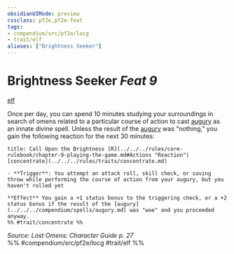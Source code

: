 ```yaml
---
obsidianUIMode: preview
cssclass: pf2e,pf2e-feat
tags:
- compendium/src/pf2e/locg
- trait/elf
aliases: ["Brightness Seeker"]
---
```

# Brightness Seeker  *Feat 9*  
[elf](../../rules/traits/elf.md)  


Once per day, you can spend 10 minutes studying your surroundings in search of omens related to a particular course of action to cast [augury](../spells/augury.md) as an innate divine spell. Unless the result of the [augury](../spells/augury.md) was "nothing," you gain the following reaction for the next 30 minutes:

```ad-embed-ability
title: Call Upon the Brightness [R](../../../rules/core-rulebook/chapter-9-playing-the-game.md#Actions "Reaction")
[concentrate](../../../rules/traits/concentrate.md)  

- **Trigger**: You attempt an attack roll, skill check, or saving throw while performing the course of action from your augury, but you haven't rolled yet

**Effect** You gain a +1 status bonus to the triggering check, or a +2 status bonus if the result of the [augury](../../../compendium/spells/augury.md) was "woe" and you proceeded anyway.  
%% #trait/concentrate %%
```

*Source: Lost Omens: Character Guide p. 27*  
%% #compendium/src/pf2e/locg #trait/elf %%
